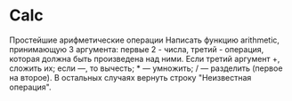 # Calc
Простейшие арифметические операции
Написать функцию arithmetic, принимающую 3 аргумента: 
первые 2 - числа, третий - операция, которая должна быть произведена над ними. 
Если третий аргумент +, сложить их; если —, то вычесть; * — умножить; / — разделить (первое на второе). 
В остальных случаях вернуть строку "Неизвестная операция".

